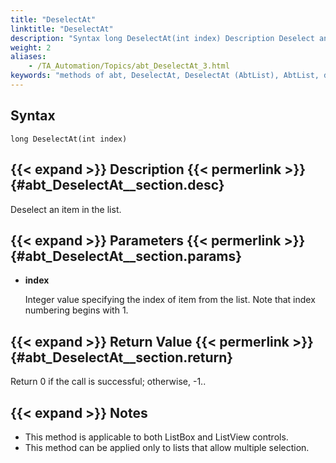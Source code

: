 ```yaml
--- 
title: "DeselectAt"
linktitle: "DeselectAt"
description: "Syntax long DeselectAt(int index) Description Deselect an item in the list. Parameters index Integer value specifying the index of item from the list. Note that index numbering begins with 1. Return ..."
weight: 2
aliases: 
    - /TA_Automation/Topics/abt_DeselectAt_3.html
keywords: "methods of abt, DeselectAt, DeselectAt (AbtList), AbtList, deselectat, abtlist deselectat, deselect list item, deselect item at given index in list"
---
```


## Syntax

`long DeselectAt(int index)`

## {{< expand >}} Description {{< permerlink >}} {#abt_DeselectAt__section.desc} 

Deselect an item in the list.

## {{< expand >}} Parameters {{< permerlink >}} {#abt_DeselectAt__section.params} 

-   **index**

    Integer value specifying the index of item from the list. Note that index numbering begins with 1.


## {{< expand >}} Return Value {{< permerlink >}} {#abt_DeselectAt__section.return} 

Return 0 if the call is successful; otherwise, -1..

## {{< expand >}} Notes

-   This method is applicable to both ListBox and ListView controls.
-   This method can be applied only to lists that allow multiple selection.





